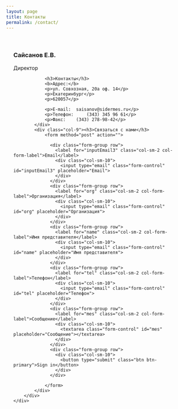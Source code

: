 ```yaml
---
layout: page
title: Контакты
permalink: /contact/
---
```

<div class="row">
	<div class="col-sm-10" style="margin: 0 auto">
		<div class="catalog-nav row">
			<div class="col-3">
				<h3>Сайсанов Е.В.</h3>
				<p>Директор	</p>

				<h3>Контакты</h3>
				<b>Адрес:</b> 
				<p>ул. Совхозная, 20а оф. 14</p>
				<p>Екатеринбург</p>
				<p>620057</p>

				<p>E-mail: 	saisanov@sidermes.ru</p>
				<p>Телефон: 	(343) 345 96 61</p>
				<p>Факс: 	(343) 278-98-42</p>
			</div>
			<div class="col-9"><h3>Связаться с нами</h3>
				<form method="post" action="">
		    	  
				  <div class="form-group row">
				    <label for="inputEmail3" class="col-sm-2 col-form-label">Email</label>
				    <div class="col-sm-10">
				      <input type="email" class="form-control" id="inputEmail3" placeholder="Email">
				    </div>
				  </div>
				  <div class="form-group row">
				    <label for="org" class="col-sm-2 col-form-label">Организация</label>
				    <div class="col-sm-10">
				      <input type="email" class="form-control" id="org" placeholder="Организация">
				    </div>
				  </div>
				  <div class="form-group row">
				    <label for="name" class="col-sm-2 col-form-label">Имя представителя</label>
				    <div class="col-sm-10">
				      <input type="email" class="form-control" id="name" placeholder="Имя представителя">
				    </div>
				  </div>
				  <div class="form-group row">
				    <label for="tel" class="col-sm-2 col-form-label">Телефон</label>
				    <div class="col-sm-10">
				      <input type="email" class="form-control" id="tel" placeholder="Телефон">
				    </div>
				  </div>
				  <div class="form-group row">
				    <label for="mes" class="col-sm-2 col-form-label">Сообщение</label>
				    <div class="col-sm-10">
				      <textarea class="form-control" id="mes" placeholder="Сообщение"></textarea>
				    </div>
				  </div>
				  <div class="form-group row">
				    <div class="col-sm-10">
				      <button type="submit" class="btn btn-primary">Sign in</button>
				    </div>
				  </div>

				</form>
			</div>
		</div>
	</div>
</div>
<style type="text/css">
	.header-page{background: url({{ site.url }}/img/bg-contact.jpeg); background-size: cover;}
	.col-3{padding: 20px; margin: 0px;}
	.col-9{padding: 20px; margin: 0px;}
	.row{padding: 0px; margin: 0px;}
	.card-body{border-radius: 0px; border-width: 0px; padding: 20px;}
	.card{border-radius: 0px; border-width: 0px; height: 50vh;}
	.card-img-top{border-radius: 0px; border-width: 0px; z-index: 0}
	.page-section{padding: 0px; margin: 0px;}
</style>
